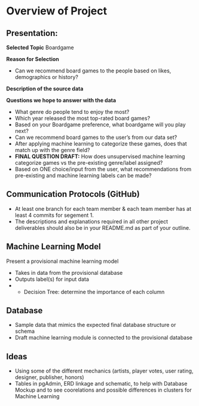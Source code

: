 # Overview of Project

## Presentation: 
**Selected Topic** Boardgame

**Reason for Selection**
   - Can we recommend board games to the people based on  likes, demographics or history?

**Description of the source data**

**Questions we hope to answer with the data**
   - What genre do people tend to enjoy the most? 
   - Which year released the most top-rated board games?
   - Based on your Boardgame preference, what boardgame will you play next? 
   - Can we recommend board games to the user’s from our data set? 
   - After applying machine learning to categorize these games, does that match up with the genre field? 
   - **FINAL QUESTION DRAFT:** How does unsupervised machine learning categorize games vs the pre-existing genre/label assigned? 
   - Based on ONE choice/input from the user, what recommendations from pre-existing and machine learning labels can be made? 


## Communication Protocols (GitHub)
   - At least one branch for each team member & each team member has at least 4 commits for segement 1. 
   - The descriptions and explanations required in all other project deliverables should also be in your README.md as part of your outline.

## Machine Learning Model
Present a provisional machine learning model 
   - Takes in data from the provisional database
   - Outputs label(s) for input data
   -   - Decision Tree: determine the importance of each column

## Database
   - Sample data that mimics the expected final database structure or schema
   - Draft machine learning module is connected to the provisional database

## Ideas
   - Using some of the different mechanics (artists, player votes, user rating, designer, publisher, honors)
   - Tables in pgAdmin, ERD linkage and schematic, to help with Database Mockup and to see coorelations and possible differences in clusters for Machine Learning
